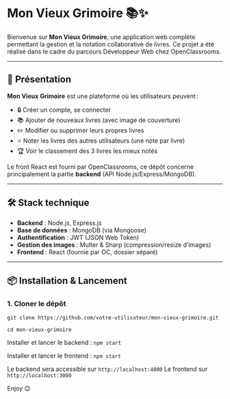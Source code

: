 # Mon Vieux Grimoire 📚✨

Bienvenue sur **Mon Vieux Grimoire**, une application web complète permettant la gestion et la notation collaborative de livres. Ce projet a été réalisé dans le cadre du parcours Développeur Web chez OpenClassrooms.

---

## 🚀 Présentation

**Mon Vieux Grimoire** est une plateforme où les utilisateurs peuvent :

- 🔒 Créer un compte, se connecter
- 📚 Ajouter de nouveaux livres (avec image de couverture)
- ✏️ Modifier ou supprimer leurs propres livres
- ⭐ Noter les livres des autres utilisateurs (une note par livre)
- 🏆 Voir le classement des 3 livres les mieux notés

Le front React est fourni par OpenClassrooms, ce dépôt concerne principalement la partie **backend** (API Node.js/Express/MongoDB).

---

## 🛠️ Stack technique

- **Backend** : Node.js, Express.js
- **Base de données** : MongoDB (via Mongoose)
- **Authentification** : JWT (JSON Web Token)
- **Gestion des images** : Multer & Sharp (compression/resize d’images)
- **Frontend** : React (fournie par OC, dossier séparé)

---

## 📦 Installation & Lancement

### 1. Cloner le dépôt

`git clone https://github.com/votre-utilisateur/mon-vieux-grimoire.git`

`cd mon-vieux-grimoire`

Installer et lancer le backend :
`npm start`

Installer et lancer le frontend :
`npm start`

Le backend sera accessible sur `http://localhost:4000`
Le frontend sur `http://localhost:3000`

Enjoy 😉
